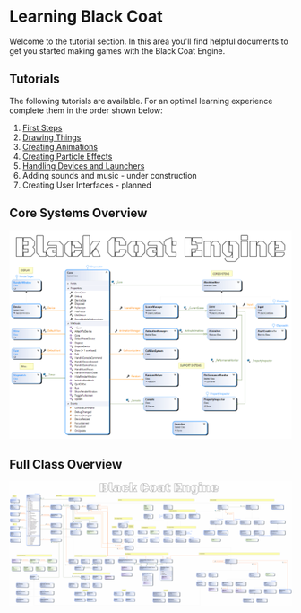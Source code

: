 # Learning Black Coat

Welcome to the tutorial section.
In this area you'll find helpful documents to get you started making games with the Black Coat Engine.

## Tutorials

The following tutorials are available. For an optimal learning experience complete them in the order shown below:

1. [First Steps](FirstSteps.md)
2. [Drawing Things](DrawingThings.md)
3. [Creating Animations](CreatingAnimations.md)
4. [Creating Particle Effects](Particles.md)
5. [Handling Devices and Launchers](DevicesAndLaunchers.md)
6. Adding sounds and music - under construction
7. Creating User Interfaces - planned


## Core Systems Overview
![coresystems](img/CoreSystems.png)

## Full Class Overview
![classoverview](img/BlackCoatClassOverview.png)
